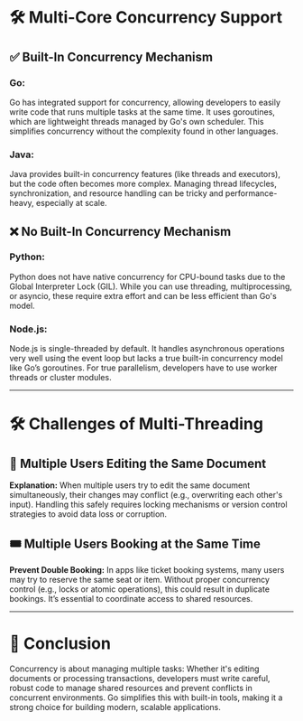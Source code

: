 # 🛠️ Multi-Core Concurrency Support

## ✅ Built-In Concurrency Mechanism

### Go:
Go has integrated support for concurrency, allowing developers to easily write code that runs multiple tasks at the same time. It uses goroutines, which are lightweight threads managed by Go's own scheduler. This simplifies concurrency without the complexity found in other languages.

### Java:
Java provides built-in concurrency features (like threads and executors), but the code often becomes more complex. Managing thread lifecycles, synchronization, and resource handling can be tricky and performance-heavy, especially at scale.

## ❌ No Built-In Concurrency Mechanism

### Python:
Python does not have native concurrency for CPU-bound tasks due to the Global Interpreter Lock (GIL). While you can use threading, multiprocessing, or asyncio, these require extra effort and can be less efficient than Go's model.

### Node.js:
Node.js is single-threaded by default. It handles asynchronous operations very well using the event loop but lacks a true built-in concurrency model like Go’s goroutines. For true parallelism, developers have to use worker threads or cluster modules.

---

# 🛠️ Challenges of Multi-Threading

## 📝 Multiple Users Editing the Same Document
**Explanation:**
When multiple users try to edit the same document simultaneously, their changes may conflict (e.g., overwriting each other's input). Handling this safely requires locking mechanisms or version control strategies to avoid data loss or corruption.

## 🎟️ Multiple Users Booking at the Same Time
**Prevent Double Booking:**
In apps like ticket booking systems, many users may try to reserve the same seat or item. Without proper concurrency control (e.g., locks or atomic operations), this could result in duplicate bookings. It’s essential to coordinate access to shared resources.

---

# 🧠 Conclusion
Concurrency is about managing multiple tasks: Whether it's editing documents or processing transactions, developers must write careful, robust code to manage shared resources and prevent conflicts in concurrent environments. Go simplifies this with built-in tools, making it a strong choice for building modern, scalable applications.
